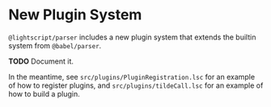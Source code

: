 # New Plugin System

`@lightscript/parser` includes a new plugin system that extends the builtin system from `@babel/parser`.

**TODO** Document it.

In the meantime, see `src/plugins/PluginRegistration.lsc` for an example of how to register plugins, and `src/plugins/tildeCall.lsc` for an example of how to build a plugin.
